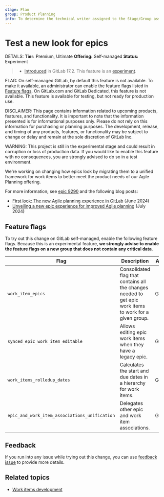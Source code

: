 ```yaml
---
stage: Plan
group: Product Planning
info: To determine the technical writer assigned to the Stage/Group associated with this page, see https://handbook.gitlab.com/handbook/product/ux/technical-writing/#assignments
---
```


# Test a new look for epics

DETAILS:
**Tier:** Premium, Ultimate
**Offering:** Self-managed
**Status:** Experiment

> - [Introduced](https://gitlab.com/groups/gitlab-org/-/epics/9290) in GitLab 17.2. This feature is an [experiment](../../../policy/experiment-beta-support.md#experiment).

FLAG:
On self-managed GitLab, by default this feature is not available.
To make it available, an administrator can enable the feature flags listed in [Feature flags](#feature-flags).
On GitLab.com and GitLab Dedicated, this feature is not available. This feature is available for testing, but not ready for production use.

DISCLAIMER:
This page contains information related to upcoming products, features, and functionality.
It is important to note that the information presented is for informational purposes only.
Please do not rely on this information for purchasing or planning purposes.
The development, release, and timing of any products, features, or functionality may be subject
to change or delay and remain at the sole discretion of GitLab Inc.

WARNING:
This project is still in the experimental stage and could result in corruption or loss of production data.
If you would like to enable this feature with no consequences, you are strongly advised to do so in a test environment.

<!-- When epics as work items are made GA, incorporate this content into epics/index.md and redirect
this page there -->

We're working on changing how epics look by migrating them to a unified framework for work items to better
meet the product needs of our Agile Planning offering.

For more information, see [epic 9290](https://gitlab.com/groups/gitlab-org/-/epics/9290) and the
following blog posts:

- [First look: The new Agile planning experience in GitLab](https://about.gitlab.com/blog/2024/06/18/first-look-the-new-agile-planning-experience-in-gitlab/) (June 2024)
- [Unveiling a new epic experience for improved Agile planning](https://about.gitlab.com/blog/2024/07/03/unveiling-a-new-epic-experience-for-improved-agile-planning/) (July 2024)

## Feature flags

To try out this change on GitLab self-managed, enable the following feature flags.
Because this is an experimental feature,
**we strongly advise to enable the feature flags on a new group that does not contain any critical data**.

| Flag                                          | Description                                                                                              | Actor | Status |
| --------------------------------------------- | -------------------------------------------------------------------------------------------------------- | ----- | ------ |
| `work_item_epics`                             | Consolidated flag that contains all the changes needed to get epic work items to work for a given group. | Group | **Required** |
| `synced_epic_work_item_editable`              | Allows editing epic work items when they have a legacy epic.                                             | Group | **Required** |
| `work_items_rolledup_dates`                   | Calculates the start and due dates in a hierarchy for work items.                                        | Group | **Required** |
| `epic_and_work_item_associations_unification` | Delegates other epic and work item associations.                                                         | Group | **Required** |

## Feedback

If you run into any issue while trying out this change, you can use
[feedback issue](https://gitlab.com/gitlab-org/gitlab/-/issues/463598) to provide more details.

## Related topics

- [Work items development](../../../development/work_items.md)
